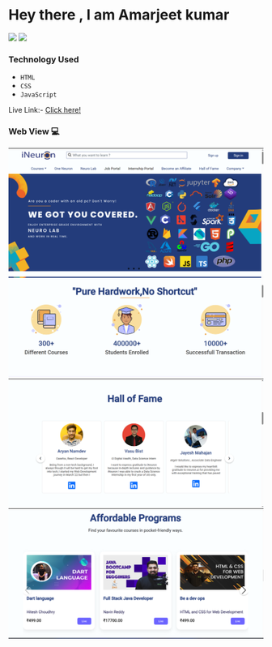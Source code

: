 # Hey there , I am Amarjeet kumar

![](https://img.shields.io/badge/iNeuron-orange)
![](https://img.shields.io/badge/Hitesh%20Chaoudhry-LCO-g)

### Technology Used
  - ` HTML `
  - ` CSS `
  - ` JavaScript `

Live Link:- [Click here!](https://placement-assignment-amarjeet-kumar-i-neuron-dasboard.vercel.app/)

### Web View 💻

![](./screenShoot/Screenshot%20(419).png)
![](./screenShoot/second.png)
![](./screenShoot/third.png)
![](./screenShoot/fourth.png)